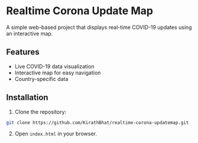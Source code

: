 # Realtime Corona Update Map

A simple web-based project that displays real-time COVID-19 updates using an interactive map.

## Features
- Live COVID-19 data visualization
- Interactive map for easy navigation
- Country-specific data

## Installation
1. Clone the repository:
```bash
git clone https://github.com/KirathBhat/realtime-corona-updatemap.git
```
2. Open `index.html` in your browser.

